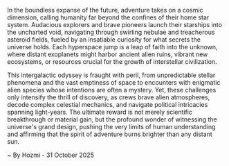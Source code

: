 
In the boundless expanse of the future, adventure takes on a cosmic dimension, calling humanity far beyond the confines of their home star system. Audacious explorers and brave pioneers launch their starships into the uncharted void, navigating through swirling nebulae and treacherous asteroid fields, fueled by an insatiable curiosity for what secrets the universe holds. Each hyperspace jump is a leap of faith into the unknown, where distant exoplanets might harbor ancient alien ruins, vibrant new ecosystems, or resources crucial for the growth of interstellar civilization.

This intergalactic odyssey is fraught with peril, from unpredictable stellar phenomena and the vast emptiness of space to encounters with enigmatic alien species whose intentions are often a mystery. Yet, these challenges only intensify the thrill of discovery, as crews brave alien atmospheres, decode complex celestial mechanics, and navigate political intricacies spanning light-years. The ultimate reward is not merely scientific breakthrough or material gain, but the profound wonder of witnessing the universe's grand design, pushing the very limits of human understanding and affirming that the spirit of adventure burns brighter than any distant sun.

~ By Hozmi - 31 October 2025
